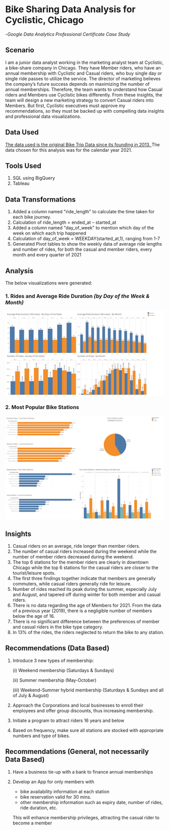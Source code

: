 # Bike Sharing Data Analysis for Cyclistic, Chicago

-<i>Google Data Analytics Professional Certificate Case Study</i>

## Scenario

I am a junior data analyst working in the marketing analyst team at Cyclistic, a bike-share company in Chicago. They have Member riders, who have an annual membership with Cyclistic and Casual riders, who buy single day or single ride passes to utilize the service. The director of marketing believes the company’s future success depends on maximizing the number of annual memberships. Therefore, the team wants to understand how Casual riders and Members use Cyclistic bikes differently. From these insights, the team will design a new marketing strategy to convert Casual riders into Members. But first, Cyclistic executives must approve my recommendations, so they must be backed up with compelling data insights and professional data visualizations.

## Data Used

<a href = "https://divvy-tripdata.s3.amazonaws.com/index.html"> The data used is the original Bike Trip Data since its founding in 2013. </a>The data chosen for this analysis was for the calendar year 2021.

## Tools Used

1. SQL using BigQuery
2. Tableau 

## Data Transformations

1. Added a column named "ride_length" to calculate the time taken for each bike journey. 
2. Calculation of ride_length = ended_at – started_at
3. Added a column named "day_of_week" to mention which day of the week on which each trip happened
4. Calculation of day_of_week = WEEKDAY(started_at,1), ranging from 1-7
5. Generated Pivot tables to show the weekly data of average ride lengths and number of rides, for both the casual and member riders, every month and every quarter of 2021

## Analysis

The below visualizations were generated:

### 1. Rides and Average Ride Duration <i>(by Day of the Week & Month)</i>

![alt text](https://raw.githubusercontent.com/rahulshankariyer/Cyclistic_Bike_Program_Membership/main/Data%20Visualization%20through%20R%20and%20Tableau/Rides%20and%20Average%20Ride%20Duration.png)

### 2. Most Popular Bike Stations

![alt text](https://raw.githubusercontent.com/rahulshankariyer/Cyclistic_Bike_Program_Membership/main/Data%20Visualization%20through%20R%20and%20Tableau/Most%20Popular%20Bike%20Stations.png)

## Insights

1. Casual riders on an average, ride longer than member riders.
2. The number of casual riders increased during the weekend while the number of member riders decreased during the weekend.
3. The top 6 stations for the member riders are clearly in downtown Chicago while the top 6 stations for the casual riders are closer to the tourist/leisure spots.
4. The first three findings together indicate that members are generally commuters, while casual riders generally ride for leisure.
5. Number of rides reached its peak during the summer, especially July and August, and tapered off during winter for both member and casual riders. 
6. There is no data regarding the age of Members for 2021. From the data of a previous year (2019), there is a negligible number of members below the age of 16.
7. There is no significant difference between the preferences of member and casual riders in the bike type category.
8. In 13% of the rides, the riders neglected to return the bike to any station.

## Recommendations (Data Based)

1. Introduce 3 new types of membership:

    (i) Weekend membership (Saturdays & Sundays)
    
    (ii) Summer membership (May-October)
    
    (iii) Weekend-Summer hybrid membership (Saturdays & Sundays and all of July & August)
2. Approach the Corporations and local businesses to enroll their employees and offer group discounts, thus increasing membership.
3. Initiate a program to attract riders 16 years and below
4. Based on frequency, make sure all stations are stocked with appropriate numbers and type of bikes.

## Recommendations (General, not necessarily Data Based)

1. Have a business tie-up with a bank to finance annual memberships
2. Develop an App for only members with 
    - bike availability information at each station
    - bike reservation valid for 30 mins. 
    - other membership information such as expiry date, number of rides, ride duration, etc. 
   
   This will enhance membership privileges, attracting the casual rider to become a member
